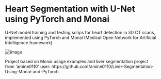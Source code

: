 # Heart Segmentation with U-Net using PyTorch and Monai
<p> U-Net model training and testing scrips for heart detection in 3D CT scans, implemented using PyTorch and Monai (Medical Open Network
for Artificial Intelligence framework) </p>

![image](https://user-images.githubusercontent.com/108872549/178572416-69584a33-4378-46f9-a614-cc8177de8632.png)

<p> Project based on Monai usage examples and liver segmentation project from 'amine0110' user: https://github.com/amine0110/Liver-Segmentation-Using-Monai-and-PyTorch </p>
